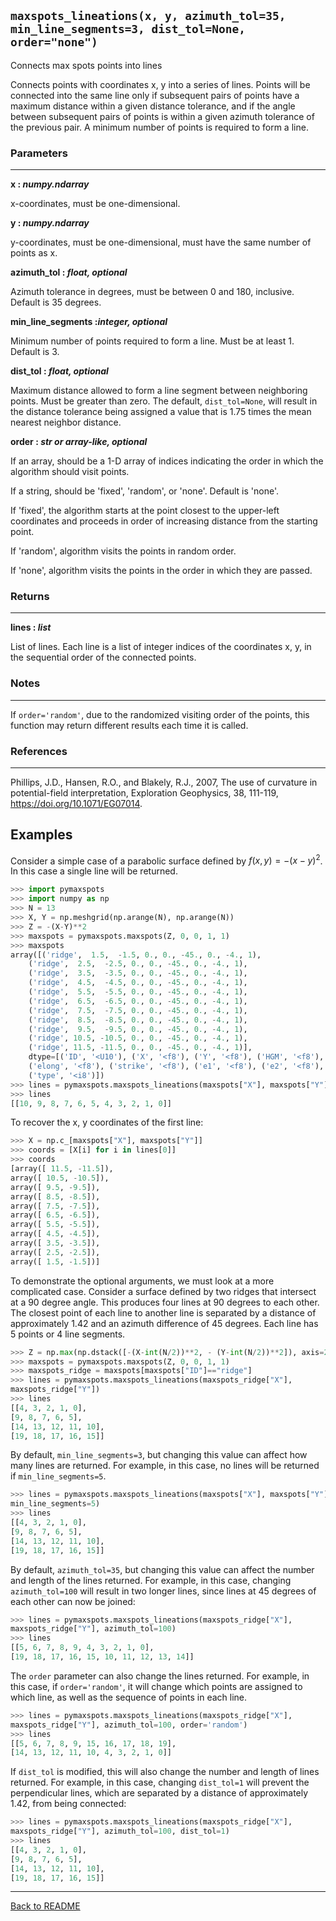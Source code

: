 ## `maxspots_lineations(x, y, azimuth_tol=35, min_line_segments=3, dist_tol=None, order="none")`

Connects max spots points into lines

Connects points with coordinates x, y into a series of lines.  Points will
be connected into the same line only if subsequent pairs of points have a
maximum distance within a given distance tolerance, and if the angle
between subsequent pairs of points is within a given azimuth tolerance of
the previous pair.  A minimum number of points is required to form a line.

### Parameters
----------
**x : _numpy.ndarray_**

x-coordinates, must be one-dimensional.

**y : _numpy.ndarray_**

y-coordinates, must be one-dimensional, must have the same number of
points as x.

**azimuth_tol : _float, optional_**

Azimuth tolerance in degrees, must be between 0 and 180, inclusive.
Default is 35 degrees.

**min_line_segments :_integer, optional_**

Minimum number of points required to form a line.  Must be at least 1.
Default is 3.

**dist_tol : _float, optional_**

Maximum distance allowed to form a line segment between neighboring
points.  Must be greater than zero.  The default, `dist_tol=None`,
will result in the distance tolerance being assigned a value that is
1.75 times the mean nearest neighbor distance.

**order : _str or array-like, optional_**

If an array, should be a 1-D array of indices indicating the order
in which the algorithm should visit points.

If a string, should be 'fixed', 'random', or 'none'.  Default is 'none'.

If 'fixed', the algorithm starts at the point
closest to the upper-left coordinates and proceeds in order of
increasing distance from the starting point.

If 'random', algorithm visits the points in random order.

If 'none', algorithm visits the
points in the order in which they are passed.

### Returns
----------
**lines : _list_**

List of lines.  Each line is a list of integer indices of the
coordinates x, y, in the sequential order of the connected points.

### Notes
----------
If `order='random'`, due to the randomized visiting order of the points,
this function may return different results each time it is called.

### References
----------
Phillips, J.D., Hansen, R.O., and Blakely, R.J., 2007, The use of curvature in potential-field interpretation, Exploration Geophysics, 38, 111-119, <https://doi.org/10.1071/EG07014>.

Examples
----------

Consider a simple case of a parabolic surface defined by $f(x,y) = -(x-y)^2$.
In this case a single line will be returned.

```python
>>> import pymaxspots
>>> import numpy as np
>>> N = 13
>>> X, Y = np.meshgrid(np.arange(N), np.arange(N))
>>> Z = -(X-Y)**2
>>> maxspots = pymaxspots.maxspots(Z, 0, 0, 1, 1)
>>> maxspots
array([('ridge',  1.5,  -1.5, 0., 0., -45., 0., -4., 1),
    ('ridge',  2.5,  -2.5, 0., 0., -45., 0., -4., 1),
    ('ridge',  3.5,  -3.5, 0., 0., -45., 0., -4., 1),
    ('ridge',  4.5,  -4.5, 0., 0., -45., 0., -4., 1),
    ('ridge',  5.5,  -5.5, 0., 0., -45., 0., -4., 1),
    ('ridge',  6.5,  -6.5, 0., 0., -45., 0., -4., 1),
    ('ridge',  7.5,  -7.5, 0., 0., -45., 0., -4., 1),
    ('ridge',  8.5,  -8.5, 0., 0., -45., 0., -4., 1),
    ('ridge',  9.5,  -9.5, 0., 0., -45., 0., -4., 1),
    ('ridge', 10.5, -10.5, 0., 0., -45., 0., -4., 1),
    ('ridge', 11.5, -11.5, 0., 0., -45., 0., -4., 1)],
    dtype=[('ID', '<U10'), ('X', '<f8'), ('Y', '<f8'), ('HGM', '<f8'),
    ('elong', '<f8'), ('strike', '<f8'), ('e1', '<f8'), ('e2', '<f8'),
    ('type', '<i8')])
>>> lines = pymaxspots.maxspots_lineations(maxspots["X"], maxspots["Y"])
>>> lines
[[10, 9, 8, 7, 6, 5, 4, 3, 2, 1, 0]]
```

To recover the x, y coordinates of the first line:

```python
>>> X = np.c_[maxspots["X"], maxspots["Y"]]
>>> coords = [X[i] for i in lines[0]]
>>> coords
[array([ 11.5, -11.5]),
array([ 10.5, -10.5]),
array([ 9.5, -9.5]),
array([ 8.5, -8.5]),
array([ 7.5, -7.5]),
array([ 6.5, -6.5]),
array([ 5.5, -5.5]),
array([ 4.5, -4.5]),
array([ 3.5, -3.5]),
array([ 2.5, -2.5]),
array([ 1.5, -1.5])]
```

To demonstrate the optional arguments, we must look at a more complicated
case.  Consider a surface defined by two ridges that intersect at a 90
degree angle.  This produces four lines at 90 degrees to each other.
The closest point of each line to another line is separated by a distance
of approximately 1.42 and an azimuth difference of 45 degrees.
Each line has 5 points or 4 line segments.

```python
>>> Z = np.max(np.dstack([-(X-int(N/2))**2, - (Y-int(N/2))**2]), axis=2)
>>> maxspots = pymaxspots.maxspots(Z, 0, 0, 1, 1)
>>> maxspots_ridge = maxspots[maxspots["ID"]=="ridge"]
>>> lines = pymaxspots.maxspots_lineations(maxspots_ridge["X"],
maxspots_ridge["Y"])
>>> lines
[[4, 3, 2, 1, 0],
[9, 8, 7, 6, 5],
[14, 13, 12, 11, 10],
[19, 18, 17, 16, 15]]
```

By default, `min_line_segments=3`, but changing this value can affect how
many lines are returned.  For example, in this case, no lines will be
returned if `min_line_segments=5`.

```python
>>> lines = pymaxspots.maxspots_lineations(maxspots["X"], maxspots["Y"],
min_line_segments=5)
>>> lines
[[4, 3, 2, 1, 0],
[9, 8, 7, 6, 5],
[14, 13, 12, 11, 10],
[19, 18, 17, 16, 15]]
```

By default, `azimuth_tol=35`, but changing this value can affect the number
and length of the lines returned.  For example, in this case, changing
`azimuth_tol=100` will result in two longer lines, since lines at 45 degrees
of each other can now be joined:

```python
>>> lines = pymaxspots.maxspots_lineations(maxspots_ridge["X"],
maxspots_ridge["Y"], azimuth_tol=100)
>>> lines
[[5, 6, 7, 8, 9, 4, 3, 2, 1, 0],
[19, 18, 17, 16, 15, 10, 11, 12, 13, 14]]
```

The `order` parameter can also change the lines returned.
For example, in this case, if `order='random'`, it will change which points
are assigned to which line, as well as the sequence of points in each line.

```python
>>> lines = pymaxspots.maxspots_lineations(maxspots_ridge["X"],
maxspots_ridge["Y"], azimuth_tol=100, order='random')
>>> lines
[[5, 6, 7, 8, 9, 15, 16, 17, 18, 19],
[14, 13, 12, 11, 10, 4, 3, 2, 1, 0]]
```

If `dist_tol` is modified, this will also change the number and length of
lines returned.  For example, in this case, changing `dist_tol=1` will
prevent the perpendicular lines, which are separated by a distance of 
approximately 1.42, from being connected:

```python
>>> lines = pymaxspots.maxspots_lineations(maxspots_ridge["X"],
maxspots_ridge["Y"], azimuth_tol=100, dist_tol=1)
>>> lines
[[4, 3, 2, 1, 0],
[9, 8, 7, 6, 5],
[14, 13, 12, 11, 10],
[19, 18, 17, 16, 15]]
```

----------
[Back to README](../README.md)